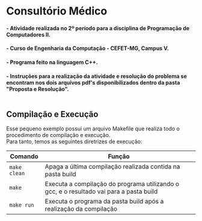 # Consultório Médico
#### - Atividade realizada no 2º período para a disciplina de Programação de Computadores II.
#### - Curso de Engenharia da Computação - CEFET-MG, Campus V. 
#### - Programa feito na linguagem C++. 
#### - Instruções para a realização da atividade e resolução do problema se encontram nos dois arquivos pdf's disponibilizados dentro da pasta "Proposta e Resolução". <br><br>


## Compilação e Execução
Esse pequeno exemplo possui um arquivo Makefile que realiza todo o procedimento de compilação e execução.<br>Para tanto, temos as seguintes diretrizes de execução:

| Comando                |  Função                                                                                           |                     
| -----------------------| ------------------------------------------------------------------------------------------------- |
|  `make clean`          | Apaga a última compilação realizada contida na pasta build                                        |
|  `make`                | Executa a compilação do programa utilizando o gcc, e o resultado vai para a pasta build           |
|  `make run`            | Executa o programa da pasta build após a realização da compilação 